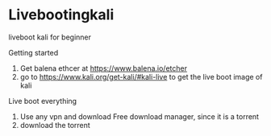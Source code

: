 # Livebootingkali
liveboot kali for beginner


Getting started

1. Get balena ethcer at https://www.balena.io/etcher
2. go to https://www.kali.org/get-kali/#kali-live to get the live boot image of kali

Live boot everything
1. Use any vpn and download Free download manager, since it is a torrent
2. download the torrent
